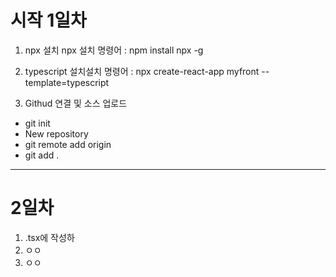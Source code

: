 # 시작 1일차

1. npx 설치 npx 설치 명령어 : npm install npx -g

2. typescript 설치설치 명령어 : npx create-react-app myfront --template=typescript

3. Githud 연결 및 소스 업로드

- git init
- New repository
- git remote add origin
- git add .

---

# 2일차

<ol>
   <li>.tsx에 작성하</li>
   <li>ㅇㅇ</li>
   <li>ㅇㅇ</li>
</ol>
